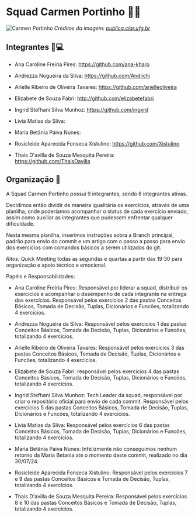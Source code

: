 # Squad Carmen Portinho 📐🌳 
![Carmen Portinho](https://publica.ciar.ufg.br/ebooks/ebook-cientistas-brasileiras/imagens/cap02.png)
*Créditos da imagem: [publica.ciar.ufg.br](https://publica.ciar.ufg.br/ebooks/ebook-cientistas-brasileiras/02.html)*


## Integrantes 👩💻  
- Ana Caroline Freiria Pires: https://github.com/ana-kharo

- Andrezza Nogueira da Silva: https://github.com/Andiichi

- Arielle Ribeiro de Oliveira Tavares: https://github.com/arielleoliveira

- Elizabete de Souza Fabri: http://github.com/elizabetefabri

- Ingrid Stefhani Silva Munhoz: https://github.com/ingxrd

- Livia Matias da Silva: 

- Maria Betânia Paiva Nunes: 

- Rosicleide Aparecida Fonseca Xistulino: https://github.com/Xistulino

- Thais D'avilla de Souza Mesquita Pereira: https://github.com/ThaisDavilla

## Organização 📂
A Squad Carmen Portinho possui 9 integrantes, sendo 8 integrantes ativas.

Decidimos então dividir de maneira igualitária os exercícios, através de uma planilha, onde poderíamos acompanhar o status de cada exercício enviado, assim como auxiliar as integrantes que pudessem enfrentar qualquer dificuldade.

Nesta mesma planilha, inserimos instruções sobra a Branch principal, padrão para envio do commit e um artigo com o passo a passo para envio dos exercícios com comandos básicos a serem utilizados do git.

*Ritos:* Quick Meeting todas as segundas e quartas a partir das 19:30 para organização e apoio técnico e emocional.

Papéis e Responsabilidades:

- Ana Caroline Freiria Pires: Responsável por liderar a squad, distribuir os exercícios e acompanhar o desempenho de cada integrante na entrega dos exercícios. Responsável pelos exercícios 2 das pastas Conceitos Básicos, Tomada de Decisão, Tuplas, Dicionários e Funcões, totalizando 4 exercícios.

- Andrezza Nogueira da Silva: Responsável pelos exercícios 1 das pastas Conceitos Básicos, Tomada de Decisão, Tuplas, Dicionários e Funcões, totalizando 4 exercícios.

- Arielle Ribeiro de Oliveira Tavares: Responsável pelos exercícios 3 das pastas Conceitos Básicos, Tomada de Decisão, Tuplas, Dicionários e Funcões, totalizando 4 exercícios.

- Elizabete de Souza Fabri: responsável pelos exercícios 4 das pastas Conceitos Básicos, Tomada de Decisão, Tuplas, Dicionários e Funcões, totalizando 4 exercícios.

- Ingrid Stefhani Silva Munhoz: Tech Leader da squad, responsável por criar o repositório oficial para envio de cada commit. Responsável pelos exercícios 5 das pastas Conceitos Básicos, Tomada de Decisão, Tuplas, Dicionários e Funcões, totalizando 4 exercícios.

- Livia Matias da Silva: Responsável pelos exercícios 6 das pastas Conceitos Básicos, Tomada de Decisão, Tuplas, Dicionários e Funcões, totalizando 4 exercícios.

- Maria Betânia Paiva Nunes: Infelizmente não conseguimos nenhum retorno da Maria Betania até o momento deste commit, realizado no dia 30/07/24.

- Rosicleide Aparecida Fonseca Xistulino: Responsável pelos exercícios 7 e 9 das pastas Conceitos Básicos e Tomada de Decisão, Tuplas, totalizando 4 exercícios.

- Thais D'avilla de Souza Mesquita Pereira: Responsável pelos exercícios 8 e 10 das pastas Conceitos Básicos e Tomada de Decisão, Tuplas, totalizando 4 exercícios.



